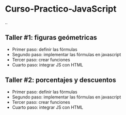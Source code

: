 # Curso-Practico-JavaScript

..

## Taller #1: figuras geómetricas

- Primer paso: definir las fórmulas
- Segundo paso: implementar las fórmulas en javascript
- Tercer paso: crear funciones 
- Cuarto paso: integrar JS con HTML

## Taller #2: porcentajes y descuentos

- Primer paso: definir las fórmulas
- Segundo paso: implementar las fórmulas en javascript
- Tercer paso: crear funciones 
- Cuarto paso: integrar JS con HTML
